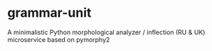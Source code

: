 # grammar-unit
A minimalistic Python morphological analyzer / inflection (RU &amp; UK) microservice based on pymorphy2

